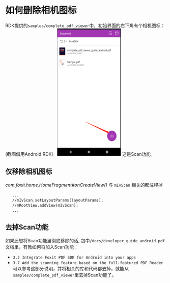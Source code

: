 # 如何删除相机图标


RDK提供的`samples/complete_pdf_viewer`中，初始界面的右下角有个相机图标：(截图借用Android RDK）
<img alt="Screenshot_7" height="400" src="../screenshot/Screenshot_7.png" width="200"/>
这是Scan功能。


## 仅移除相机图标

*com.foxit.home.HomeFragment#onCreateView()*
与 `mIvScan` 相关的都注释掉
```code
   ...
   //mIvScan.setLayoutParams(layoutParams);
   //mRootView.addView(mIvScan);
   ...
```

## 去掉Scan功能

如果还想将Scan功能里彻底移除的话,
包中`/docs/developer_guide_android.pdf`文档里，有教如何将加入Scan功能：
* `3.2 Integrate Foxit PDF SDK for Android into your apps`
* `3.7 Add the scanning feature based on the full-featured PDF Reader`
可以参考这部分说明，并将相关的库和代码都去掉，就能从`samples/complete_pdf_viewer`里去掉Scan功能了。